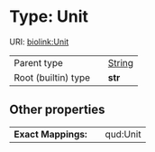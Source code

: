 
# Type: Unit




URI: [biolink:Unit](https://w3id.org/biolink/vocab/Unit)

|  |  |  |
| --- | --- | --- |
| Parent type | | [String](types/String.md) |
| Root (builtin) type | | **str** |

## Other properties

|  |  |  |
| --- | --- | --- |
| **Exact Mappings:** | | qud:Unit |

